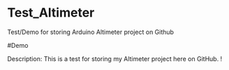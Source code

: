 # Test_Altimeter
Test/Demo for storing Arduino Altimeter project on Github

#Demo 

Description: This is a test for storing my Altimeter project here on GitHub. !
